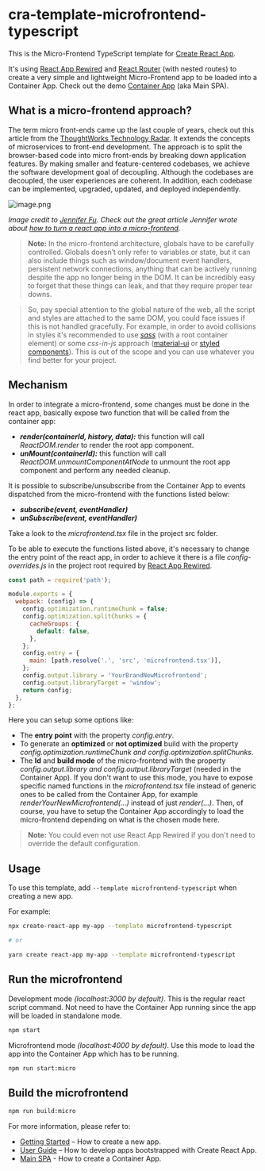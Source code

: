 # cra-template-microfrontend-typescript

This is the Micro-Frontend TypeScript template for [Create React App](https://github.com/facebook/create-react-app).

It's using [React App Rewired](https://www.npmjs.com/package/react-app-rewired) and [React Router](https://reactrouter.com/) (with nested routes) to create a very simple and lightweight Micro-Frontend app to be loaded into a Container App. Check out the demo [Container App](https://github.com/gabrielcerutti/main-spa) (aka Main SPA).

## What is a micro-frontend approach?

The term micro front-ends came up the last couple of years, check out this article from the [ThoughtWorks Technology Radar](https://www.thoughtworks.com/radar/techniques/micro-frontends). It extends the concepts of microservices to front-end development.
The approach is to split the browser-based code into micro front-ends by breaking down application features. By making smaller and feature-centered codebases, we achieve the software development goal of decoupling.
Although the codebases are decoupled, the user experiences are coherent. In addition, each codebase can be implemented, upgraded, updated, and deployed independently.

![image.png](/diagram_1.png)

_Image credit to [Jennifer Fu](https://jenniferfubook.medium.com/). Check out the great article Jennifer wrote about [how to turn a react app into a micro-frontend](https://betterprogramming.pub/5-steps-to-turn-a-random-react-application-into-a-micro-frontend-946718c147e7)._

> **Note:** In the micro-frontend architecture, globals have to be carefully controlled. Globals doesn’t only refer to variables or state, but it can also include things such as window/document event handlers, persistent network connections, anything that can be actively running despite the app no longer being in the DOM. It can be incredibly easy to forget that these things can leak, and that they require proper tear downs.

> So, pay special attention to the global nature of the web, all the script and styles are attached to the same DOM, you could face issues if this is not handled gracefully. For example, in order to avoid collisions in styles it's recommended to use [_sass_](https://create-react-app.dev/docs/adding-a-sass-stylesheet/) (with a root container element) or some _css-in-js_ approach ([material-ui](https://material-ui.com/) or [styled components](https://styled-components.com/)). This is out of the scope and you can use whatever you find better for your project.

## Mechanism 

In order to integrate a micro-frontend, some changes must be done in the react app, basically expose two function that will be called from the container app:
- _**render(containerId, history, data):**_ this function will call _ReactDOM.render_ to render the root app component.
- _**unMount(containerId):**_ this function will call _ReactDOM.unmountComponentAtNode_ to unmount the root app component and perform any needed cleanup.

It is possible to subscribe/unsubscribe from the Container App to events dispatched from the micro-frontend with the functions listed below:
- _**subscribe(event, eventHandler)**_
- _**unSubscribe(event, eventHandler)**_

Take a look to the _microfrontend.tsx_ file in the project src folder.

To be able to execute the functions listed above, it's necessary to change the entry point of the react app, in order to achieve it there is a file _config-overrides.js_ in the project root required by [React App Rewired](https://www.npmjs.com/package/react-app-rewired).

```javascript
const path = require('path');

module.exports = {
  webpack: (config) => {
    config.optimization.runtimeChunk = false;
    config.optimization.splitChunks = {
      cacheGroups: {
        default: false,
      },
    };
    config.entry = {
      main: [path.resolve('.', 'src', 'microfrontend.tsx')],
    };
    config.output.library = 'YourBrandNewMicrofrontend';
    config.output.libraryTarget = 'window';
    return config;
  },
};
```
Here you can setup some options like:
- The **entry point** with the property _config.entry_.
- To generate an **optimized** or **not optimized** build with the property _config.optimization.runtimeChunk and config.optimization.splitChunks_.
- The **Id** and **build mode** of the micro-frontend with the property _config.output.library and config.output.libraryTarget_ (needed in the Container App). If you don't want to use this mode, you have to expose specific named functions in the _microfrontend.tsx_ file instead of generic ones to be called from the Container App, for example _renderYourNewMicrofrontend(...)_ instead of just _render(...)_. Then, of course, you have to setup the Container App accordingly to load the micro-frontend depending on what is the chosen mode here.

> **Note:** You could even not use React App Rewired if you don't need to override the default configuration.

## Usage

To use this template, add `--template microfrontend-typescript` when creating a new app.

For example:

```sh
npx create-react-app my-app --template microfrontend-typescript

# or

yarn create react-app my-app --template microfrontend-typescript
```

## Run the microfrontend

Development mode _(localhost:3000 by default)_. This is the regular react script command. Not need to have the Container App running since the app will be loaded in standalone mode.

```sh
npm start
```

Microfrontend mode _(localhost:4000 by default)_. Use this mode to load the app into the Container App which has to be running.

```sh
npm run start:micro
```

## Build the microfrontend

```sh
npm run build:micro
```

For more information, please refer to:

- [Getting Started](https://create-react-app.dev/docs/getting-started) – How to create a new app.
- [User Guide](https://create-react-app.dev) – How to develop apps bootstrapped with Create React App.
- [Main SPA](https://github.com/gabrielcerutti/main-spa) - How to create a Container App.
